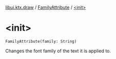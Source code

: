 [libui.ktx.draw](../README.md) / [FamilyAttribute](README.md) / [&lt;init&gt;](-init-.md)

# &lt;init&gt;

`FamilyAttribute(family: String)`

Changes the font family of the text it is applied to.

